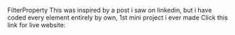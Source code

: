 FilterProperty
This was inspired by a post i saw on linkedin, but i have coded every element entirely by own, 1st mini project i ever made
Click this link for live website: 

